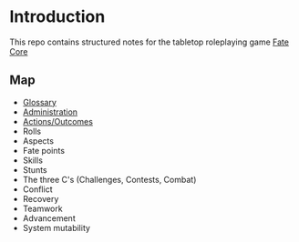 # Introduction

This repo contains structured notes for the tabletop roleplaying game [Fate Core](https://www.evilhat.com/home/fate-core/ "the fate website")

## Map

* [Glossary](Glossary.md)
* [Administration](Administration.md)
* [Actions/Outcomes](Actions_Outcomes.md)
* Rolls
* Aspects
* Fate points
* Skills
* Stunts
* The three C's (Challenges, Contests, Combat)
* Conflict
* Recovery
* Teamwork
* Advancement
* System mutability
